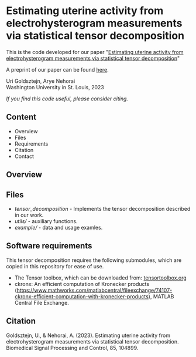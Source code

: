 # Estimating uterine activity from electrohysterogram measurements via statistical tensor decomposition

This is the code developed for our paper "[Estimating uterine activity from electrohysterogram measurements
via statistical tensor decomposition](https://www.sciencedirect.com/science/article/abs/pii/S1746809423003324?casa_token=ay36NKGerGIAAAAA:G2l5ZgFyFZddwOfo0o5cyQNSABfMcNJePfbjA9Mben30MwLG77NOLfhaAxyggK_n3OzJWBt0)"  

A preprint of our paper can be found [here](https://arxiv.org/abs/2209.02183).   

Uri Goldsztejn, Arye Nehorai  
Washington University in St. Louis, 2023

*If you find this code useful, please consider citing.*

## Content
* Overview
* Files
* Requirements
* Citation
* Contact

## Overview



## Files

* *tensor_decomposition* - Implements the tensor decomposition described in our work.
* *utils/* - auxiliary functions.
* *example/* - data and usage examles.

## Software requirements

This tensor decomposition requires the following submodules, which are copied in this repository for ease of use.
* The Tensor toolbox, which can be downloaded from: [tensortoolbox.org](https://www.tensortoolbox.org/)
* ckronx: An efficient computation of Kronecker products (https://www.mathworks.com/matlabcentral/fileexchange/74107-ckronx-efficient-computation-with-kronecker-products), MATLAB Central File Exchange.


## Citation

Goldsztejn, U., & Nehorai, A. (2023). Estimating uterine activity from electrohysterogram measurements via statistical tensor decomposition. Biomedical Signal Processing and Control, 85, 104899.
